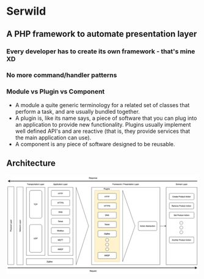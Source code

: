# Serwild
## A PHP framework to automate presentation layer
### Every developer has to create its own framework - that's mine XD

### No more command/handler patterns

### Module vs Plugin vs Component
* A module a quite generic terminology for a related set of classes that perform a task, and are usually bundled together.
* A plugin is, like its name says, a piece of software that you can plug into an application to provide new functionality. Plugins usually implement well defined API's and are reactive (that is, they provide services that the main application can use).
* A component is any piece of software designed to be reusable.

## Architecture
![](docs/assets/framework.png)
